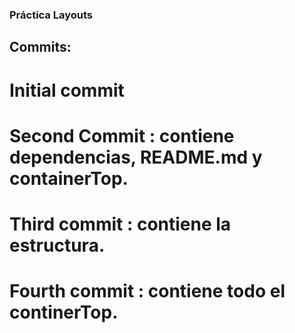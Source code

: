 ### Práctica Layouts
## Commits: 
# Initial commit
# Second Commit : contiene dependencias, README.md y containerTop.
# Third commit : contiene la estructura.
# Fourth commit : contiene todo el continerTop.